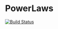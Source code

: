 # PowerLaws

[![Build Status](https://github.com/kmarray98/PowerLaws.jl/actions/workflows/CI.yml/badge.svg?branch=master)](https://github.com/kmarray98/PowerLaws.jl/actions/workflows/CI.yml?query=branch%3Amaster)
